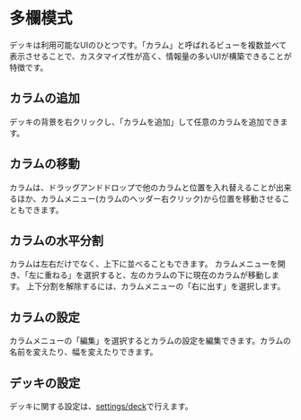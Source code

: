 # 多欄模式

デッキは利用可能なUIのひとつです。「カラム」と呼ばれるビューを複数並べて表示させることで、カスタマイズ性が高く、情報量の多いUIが構築できることが特徴です。

## カラムの追加
デッキの背景を右クリックし、「カラムを追加」して任意のカラムを追加できます。

## カラムの移動
カラムは、ドラッグアンドドロップで他のカラムと位置を入れ替えることが出来るほか、カラムメニュー(カラムのヘッダー右クリック)から位置を移動させることもできます。

## カラムの水平分割
カラムは左右だけでなく、上下に並べることもできます。 カラムメニューを開き、「左に重ねる」を選択すると、左のカラムの下に現在のカラムが移動します。 上下分割を解除するには、カラムメニューの「右に出す」を選択します。

## カラムの設定
カラムメニューの「編集」を選択するとカラムの設定を編集できます。カラムの名前を変えたり、幅を変えたりできます。

## デッキの設定
デッキに関する設定は、[settings/deck](/settings/deck)で行えます。
